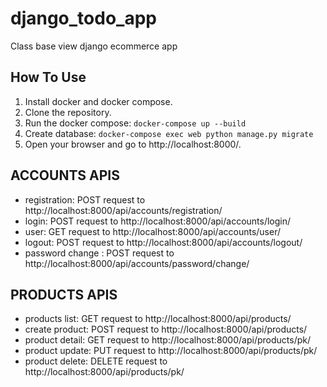# django_todo_app
Class base view django ecommerce app

## How To Use
1. Install docker and docker compose.
2. Clone the repository.
3. Run the docker compose: `docker-compose up --build` 
4. Create database: `docker-compose exec web python manage.py migrate`
5. Open your browser and go to http://localhost:8000/.

## ACCOUNTS APIS
- registration: POST request to http://localhost:8000/api/accounts/registration/
- login: POST request to http://localhost:8000/api/accounts/login/
- user: GET request to http://localhost:8000/api/accounts/user/
- logout: POST request to http://localhost:8000/api/accounts/logout/
- password change : POST request to http://localhost:8000/api/accounts/password/change/

## PRODUCTS APIS
- products list: GET request to http://localhost:8000/api/products/
- create product: POST request to http://localhost:8000/api/products/
- product detail: GET request to http://localhost:8000/api/products/pk/
- product update: PUT request to http://localhost:8000/api/products/pk/
- product delete: DELETE request to http://localhost:8000/api/products/pk/
